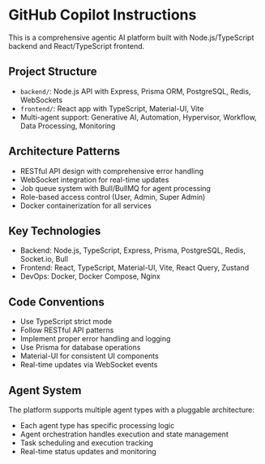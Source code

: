 # GitHub Copilot Instructions

This is a comprehensive agentic AI platform built with Node.js/TypeScript backend and React/TypeScript frontend.

## Project Structure
- `backend/`: Node.js API with Express, Prisma ORM, PostgreSQL, Redis, WebSockets
- `frontend/`: React app with TypeScript, Material-UI, Vite
- Multi-agent support: Generative AI, Automation, Hypervisor, Workflow, Data Processing, Monitoring

## Architecture Patterns
- RESTful API design with comprehensive error handling
- WebSocket integration for real-time updates
- Job queue system with Bull/BullMQ for agent processing
- Role-based access control (User, Admin, Super Admin)
- Docker containerization for all services

## Key Technologies
- Backend: Node.js, TypeScript, Express, Prisma, PostgreSQL, Redis, Socket.io, Bull
- Frontend: React, TypeScript, Material-UI, Vite, React Query, Zustand
- DevOps: Docker, Docker Compose, Nginx

## Code Conventions
- Use TypeScript strict mode
- Follow RESTful API patterns
- Implement proper error handling and logging
- Use Prisma for database operations
- Material-UI for consistent UI components
- Real-time updates via WebSocket events

## Agent System
The platform supports multiple agent types with a pluggable architecture:
- Each agent type has specific processing logic
- Agent orchestration handles execution and state management
- Task scheduling and execution tracking
- Real-time status updates and monitoring
